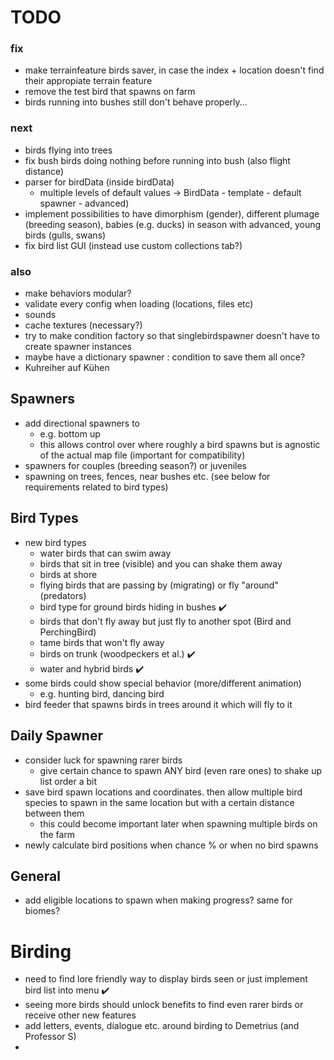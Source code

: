 ﻿# TODO

### fix
- make terrainfeature birds saver, in case the index + location doesn't find their appropiate terrain feature
- remove the test bird that spawns on farm
- birds running into bushes still don't behave properly...

### next
- birds flying into trees
- fix bush birds doing nothing before running into bush (also flight distance)
- parser for birdData (inside birdData)
  - multiple levels of default values -> BirdData - template - default spawner - advanced)
- implement possibilities to have dimorphism (gender), different plumage (breeding season), babies (e.g. ducks) in season with advanced, young birds (gulls, swans)
- fix bird list GUI (instead use custom collections tab?)

### also
- make behaviors modular?
- validate every config when loading (locations, files etc)
- sounds
- cache textures (necessary?)
- try to make condition factory so that singlebirdspawner doesn't have to create spawner instances
- maybe have a dictionary spawner : condition to save them all once?
- Kuhreiher auf Kühen


## Spawners

- add directional spawners to
  - e.g. bottom up
  - this allows control over where roughly a bird spawns but is agnostic of the actual map file (important for compatibility)
- spawners for couples (breeding season?) or juveniles
- spawning on trees, fences, near bushes etc. (see below for requirements related to bird types)

## Bird Types

- new bird types
  - water birds that can swim away
  - birds that sit in tree (visible) and you can shake them away
  - birds at shore
  - flying birds that are passing by (migrating) or fly "around" (predators)
  - bird type for ground birds hiding in bushes ✔️
  - birds that don't fly away but just fly to another spot (Bird and PerchingBird)
  - tame birds that won't fly away
  - birds on trunk (woodpeckers et al.) ✔️
  - water and hybrid birds ✔️
- some birds could show special behavior (more/different animation)
  - e.g. hunting bird, dancing bird
- bird feeder that spawns birds in trees around it which will fly to it

## Daily Spawner
- consider luck for spawning rarer birds
  - give certain chance to spawn ANY bird (even rare ones) to shake up list order a bit
- save bird spawn locations and coordinates. then allow multiple bird species to spawn in the same location but with a certain distance between them
  - this could become important later when spawning multiple birds on the farm
- newly calculate bird positions when chance % or when no bird spawns

## General

- add eligible locations to spawn when making progress? same for biomes?


# Birding

- need to find lore friendly way to display birds seen or just implement bird list into menu ✔️
- seeing more birds should unlock benefits to find even rarer birds or receive other new features
- add letters, events, dialogue etc. around birding to Demetrius (and Professor S)
- 